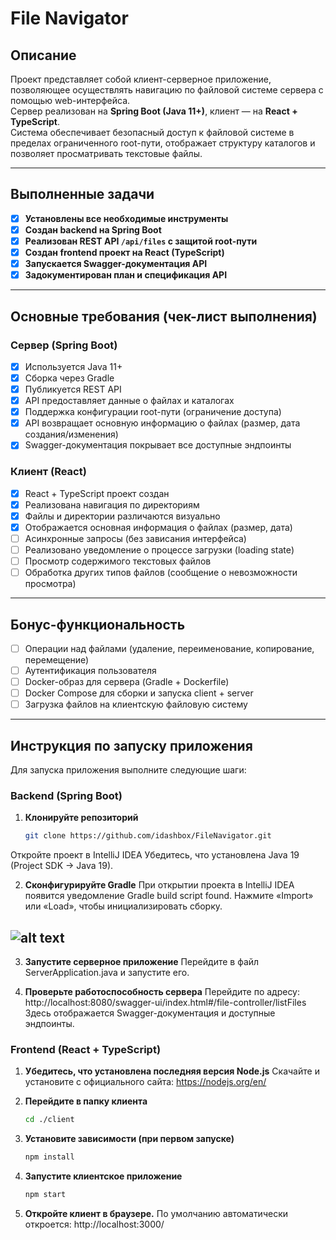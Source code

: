 # File Navigator

##  Описание

Проект представляет собой клиент-серверное приложение, позволяющее осуществлять навигацию по файловой системе сервера с помощью web-интерфейса.  
Сервер реализован на **Spring Boot (Java 11+)**, клиент — на **React + TypeScript**.  
Система обеспечивает безопасный доступ к файловой системе в пределах ограниченного root-пути, отображает структуру каталогов и позволяет просматривать текстовые файлы.

---

## Выполненные задачи

- [x] **Установлены все необходимые инструменты**
- [x] **Создан backend на Spring Boot**
- [x] **Реализован REST API `/api/files` с защитой root-пути**
- [x] **Создан frontend проект на React (TypeScript)**
- [x] **Запускается Swagger-документация API**
- [x] **Задокументирован план и спецификация API**

---

## Основные требования (чек-лист выполнения)

### Сервер (Spring Boot)

- [x] Используется Java 11+
- [x] Сборка через Gradle
- [x] Публикуется REST API
- [x] API предоставляет данные о файлах и каталогах
- [x] Поддержка конфигурации root-пути (ограничение доступа)
- [x] API возвращает основную информацию о файлах (размер, дата создания/изменения)
- [x] Swagger-документация покрывает все доступные эндпоинты

### Клиент (React)

- [x] React + TypeScript проект создан
- [x] Реализована навигация по директориям
- [x] Файлы и директории различаются визуально
- [x] Отображается основная информация о файлах (размер, дата)
- [ ] Асинхронные запросы (без зависания интерфейса)
- [ ] Реализовано уведомление о процессе загрузки (loading state)
- [ ] Просмотр содержимого текстовых файлов
- [ ] Обработка других типов файлов (сообщение о невозможности просмотра)

---

## Бонус-функциональность

- [ ] Операции над файлами (удаление, переименование, копирование, перемещение)
- [ ] Аутентификация пользователя
- [ ] Docker-образ для сервера (Gradle + Dockerfile)
- [ ] Docker Compose для сборки и запуска client + server
- [ ] Загрузка файлов на клиентскую файловую систему

---

## Инструкция по запуску приложения

Для запуска приложения выполните следующие шаги:

### Backend (Spring Boot)

1. **Клонируйте репозиторий**
   ```bash
   git clone https://github.com/idashbox/FileNavigator.git
Откройте проект в IntelliJ IDEA
Убедитесь, что установлена Java 19 (Project SDK → Java 19).

2. **Сконфигурируйте Gradle**
При открытии проекта в IntelliJ IDEA появится уведомление Gradle build script found.
Нажмите «Import» или «Load», чтобы инициализировать сборку.

![alt text](image.png)
---

3. **Запустите серверное приложение**
Перейдите в файл ServerApplication.java и запустите его.

4. **Проверьте работоспособность сервера**
Перейдите по адресу:
http://localhost:8080/swagger-ui/index.html#/file-controller/listFiles
Здесь отображается Swagger-документация и доступные эндпоинты.

### Frontend (React + TypeScript)
1. **Убедитесь, что установлена последняя версия Node.js**
Скачайте и установите с официального сайта:
https://nodejs.org/en/

2. **Перейдите в папку клиента**
    ```bash
    cd ./client

3. **Установите зависимости (при первом запуске)**
    ```bash
    npm install

4. **Запустите клиентское приложение**
    ```bash
    npm start

5. **Откройте клиент в браузере.**
    По умолчанию автоматически откроется:
    http://localhost:3000/



